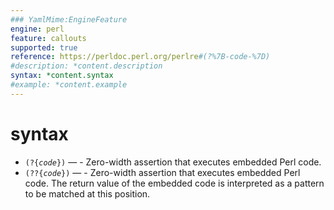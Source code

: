 ```yaml
---
### YamlMime:EngineFeature
engine: perl
feature: callouts
supported: true
reference: https://perldoc.perl.org/perlre#(?%7B-code-%7D)
#description: *content.description
syntax: *content.syntax
#example: *content.example
---
```

# syntax
- <code>(?{<em>code</em>})</code> &mdash; - Zero-width assertion that executes embedded Perl code.
- <code>(??{<em>code</em>})</code> &mdash; - Zero-width assertion that executes embedded Perl code. The return value of the embedded code is interpreted as a pattern to be matched at this position.